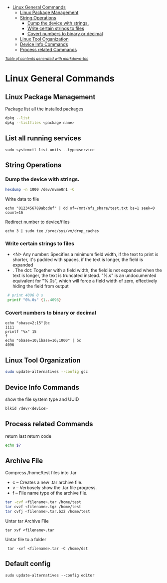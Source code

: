 - [Linux General Commands](#linux-general-commands)
  * [Linux Package Management](#linux-package-management)
  * [String Operations](#string-operations)
    + [Dump the device with strings.](#dump-the-device-with-strings)
    + [Write certain strings to files](#write-certain-strings-to-files)
    + [Covert numbers to binary or decimal](#covert-numbers-to-binary-or-decimal)
  * [Linux Tool Organization](#linux-tool-organization)
  * [Device Info Commands](#device-info-commands)
  * [Process related Commands](#process-related-commands)

<small><i><a href='http://ecotrust-canada.github.io/markdown-toc/'>Table of contents generated with markdown-toc</a></i></small>


# Linux General Commands
## Linux Package Management
Package list all the installed packages
```bash
dpkg --list
dpkg --listfiles <package name>
```
## List all running services
```
sudo systemctl list-units --type=service 
```

## String Operations
### Dump the device with strings.
```bash
hexdump -n 1000 /dev/nvme0n1 -C 
```
Write data to file
```
echo "0123456789abcdef" | dd of=/mnt/nfs_share/test.txt bs=1 seek=0 count=16
```
Redirect number to device/files
```
echo 3 | sudo tee /proc/sys/vm/drop_caches
```

### Write certain strings to files
* \<N\>	Any number: Specifies a minimum field width, if the text to print is shorter, it's padded with spaces, if the text is longer, the field is expanded
* \. The dot: Together with a field width, the field is not expanded when the text is longer, the text is truncated instead. "%.s" is an undocumented equivalent for "%.0s", which will force a field width of zero, effectively hiding the field from output

```bash
 # print 4096 0 s
 printf "0%.0s" {1..4096}
```

### Covert numbers to binary or decimal
```
echo "obase=2;15"|bc
1111
printf "%x" 15
f
echo "obase=10;ibase=16;1000" | bc
4096
```

## Linux Tool Organization
```bash
sudo update-alternatives --config gcc
```
 
## Device Info Commands
show the file system type and UUID
```bash
blkid /dev/<device>
```

## Process related Commands
return last return code
```bash
echo $? 
```

## Archive File
Compress /home/test files into <filename>.tar
* c – Creates a new .tar archive file.
* v – Verbosely show the .tar file progress.
* f – File name type of the archive file.
```bash
tar -cvf <filename>.tar /home/test
tar cvzf <filename>.tgz /home/test
tar cvfj <filename>.tar.bz2 /home/test
```
Untar tar Archive File
```
tar xvf <filename>.tar
```
Untar file to a folder
```
 tar -xvf <filename>.tar -C /home/dst
```

## Default config
```
sudo update-alternatives --config editor
```
